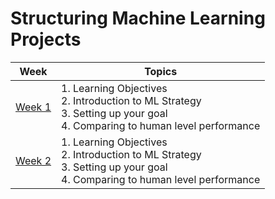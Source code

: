 # Structuring Machine Learning Projects
|Week| Topics |
|--|--|
|[Week 1](#ml-strategy-1)|1. Learning Objectives <br> 2. Introduction to ML Strategy <br> 3. Setting up your goal <br> 4. Comparing to human level performance|
|[Week 2](#ml-strategy-2)| 1. Learning Objectives <br> 2. Introduction to ML Strategy <br> 3. Setting up your goal <br> 4. Comparing to human level performance|

